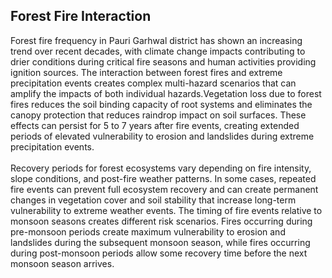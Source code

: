 ## Forest Fire Interaction

Forest fire frequency in Pauri Garhwal district has shown an increasing trend over recent decades, with climate change impacts contributing to drier conditions during critical fire seasons and human activities providing ignition sources. The interaction between forest fires and extreme precipitation events creates complex multi-hazard scenarios that can amplify the impacts of both individual hazards.Vegetation loss due to forest fires reduces the soil binding capacity of root systems and eliminates the canopy protection that reduces raindrop impact on soil surfaces. These effects can persist for 5 to 7 years after fire events, creating extended periods of elevated vulnerability to erosion and landslides during extreme precipitation events. <br> <br>
Recovery periods for forest ecosystems vary depending on fire intensity, slope conditions, and post-fire weather patterns. In some cases, repeated fire events can prevent full ecosystem recovery and can create permanent changes in vegetation cover and soil stability that increase long-term vulnerability to extreme weather events.
The timing of fire events relative to monsoon seasons creates different risk scenarios. Fires occurring during pre-monsoon periods create maximum vulnerability to erosion and landslides during the subsequent monsoon season, while fires occurring during post-monsoon periods allow some recovery time before the next monsoon season arrives.
